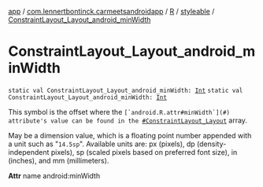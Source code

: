 [app](../../../index.md) / [com.lennertbontinck.carmeetsandroidapp](../../index.md) / [R](../index.md) / [styleable](index.md) / [ConstraintLayout_Layout_android_minWidth](./-constraint-layout_-layout_android_min-width.md)

# ConstraintLayout_Layout_android_minWidth

`static val ConstraintLayout_Layout_android_minWidth: `[`Int`](https://kotlinlang.org/api/latest/jvm/stdlib/kotlin/-int/index.html)
`static val ConstraintLayout_Layout_android_minWidth: `[`Int`](https://kotlinlang.org/api/latest/jvm/stdlib/kotlin/-int/index.html)

This symbol is the offset where the ``[`android.R.attr#minWidth`](#) attribute's value can be found in the ``[`#ConstraintLayout_Layout`](-constraint-layout_-layout.md) array.

May be a dimension value, which is a floating point number appended with a unit such as "`14.5sp`". Available units are: px (pixels), dp (density-independent pixels), sp (scaled pixels based on preferred font size), in (inches), and mm (millimeters).

**Attr**
name android:minWidth

